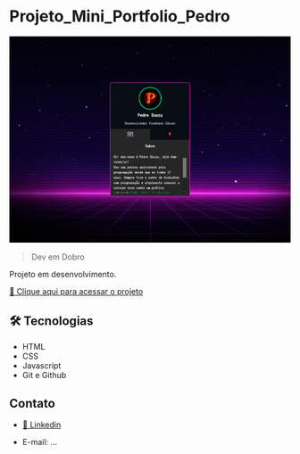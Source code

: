 # Projeto_Mini_Portfolio_Pedro

![preview](./.github/preview1.png)

>Dev em Dobro

Projeto em desenvolvimento.

[🔗 Clique aqui para acessar o projeto](https://pedrosouza09.github.io/Projeto_GTA_Pedro/)

## 🛠 Tecnologias

- HTML
- CSS
- Javascript
- Git e Github

## Contato

- [🔗 Linkedin](https://www.linkedin.com/in/fsouza-pedro/)

- E-mail: ...